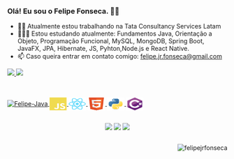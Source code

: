 ### Olá! Eu sou o Felipe Fonseca. 👋🏻

- 🤵🏻 Atualmente estou trabalhando na Tata Consultancy Services Latam 
- 👨🏻‍🎓 Estou estudando atualmente: Fundamentos Java, Orientação a Objeto, Programação Funcional, MySQL, MongoDB, Spring Boot, JavaFX, JPA, Hibernate, JS, Pyhton,Node.js e React Native.
- 📫 Caso queira entrar em contato comigo: felipe.jr.fonseca@gmail.com

<div>
  <a href="https://github.com/felipejrfonseca">
  <img height="180em" src="https://github-readme-stats.vercel.app/api?username=felipejrfonseca&show_icons=true&theme=dark&include_all_commits=true&count_private=true"/>
  <img height="180em" src="https://github-readme-stats.vercel.app/api/top-langs/?username=felipejrfonseca&layout=compact&langs_count=7&theme=dark"/>
</div>
  
  ##
  <div style="display: inline_block"><br>
  <img align="center" alt="Felipe-Java" height="30" width="40" src="https://cdn.jsdelivr.net/gh/devicons/devicon/icons/java/java-original.svg">
          
  <img align="center" alt="Felipe-Js" height="30" width="40" src="https://raw.githubusercontent.com/devicons/devicon/master/icons/javascript/javascript-plain.svg">
  <img align="center" alt="Felipe-React" height="30" width="40" src="https://raw.githubusercontent.com/devicons/devicon/master/icons/react/react-original.svg">
  <img align="center" alt="Felipe-HTML" height="30" width="40" src="https://raw.githubusercontent.com/devicons/devicon/master/icons/html5/html5-original.svg">
  <img align="center" alt="Felipe-Python" height="30" width="40" src="https://raw.githubusercontent.com/devicons/devicon/master/icons/python/python-original.svg">
  <img align="center" alt="Felipe-Csharp" height="30" width="40" src="https://raw.githubusercontent.com/devicons/devicon/master/icons/csharp/csharp-original.svg">  
  <div/>
    
  ##
  
<div align="center">
  <a href="https://www.instagram.com/felipejrfonseca/" target="_blank"><img src="https://img.shields.io/badge/-Instagram-%23E4405F?style=for-the-badge&logo=instagram&logoColor=white" target="_blank"></a>
   <a href = "mailto:felipe.jr.fonseca@gmail.com"><img src="https://img.shields.io/badge/Gmail-D14836?style=for-the-badge&logo=gmail&logoColor=white" target="_blank"></a>
  <a href="https://www.linkedin.com/in/felipe-fonseca-b19ba5145/" target="_blank"><img src="https://img.shields.io/badge/-LinkedIn-%230077B5?style=for-the-badge&logo=linkedin&logoColor=white" target="_blank"></a> 
<div/>
  
  ##
  
 <div align="right">
  <img src="https://komarev.com/ghpvc/?username=felipejrfonseca&color=green" alt="felipejrfonseca" /> 
 <div/>
